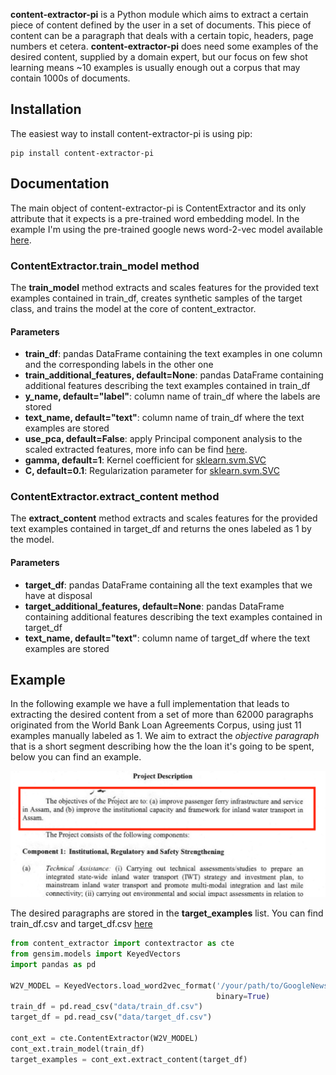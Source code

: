 **content-extractor-pi** is a Python module which aims
to extract a certain piece of content defined by the user in a set of documents. 
This piece of content can be a paragraph that deals with a certain topic, 
headers, page numbers et cetera. **content-extractor-pi** does need some examples of the desired 
content, supplied by a domain expert, but our focus on few shot learning means ~10 
examples is usually enough out a corpus that may contain 1000s of documents. 

Installation
------------

The easiest way to install content-extractor-pi is using pip:

    pip install content-extractor-pi

Documentation
------------
The main object of content-extractor-pi is ContentExtractor and its only attribute that it expects 
is a pre-trained word embedding model. In the example I'm using the pre-trained
google news word-2-vec model available [here](https://drive.google.com/file/d/0B7XkCwpI5KDYNlNUTTlSS21pQmM/edit?usp=sharing).

### ContentExtractor.train_model method  

The **train_model** method extracts and scales features for the provided text examples contained
in train_df, creates synthetic samples of the target class, and trains
the model at the core of content_extractor.

#### Parameters

- **train_df**: pandas DataFrame containing the text examples in one column and the corresponding 
  labels in the other one
- **train_additional_features, default=None**: pandas DataFrame containing additional features 
  describing the text examples contained in train_df
- **y_name, default="label"**: column name of train_df where the labels are stored
- **text_name, default="text"**: column name of train_df where the text examples are stored
- **use_pca, default=False**: apply Principal component analysis to the scaled extracted features,
  more info can be find [here](https://scikit-learn.org/stable/modules/generated/sklearn.decomposition.PCA.html).
- **gamma, default=1**: Kernel coefficient for [sklearn.svm.SVC](https://scikit-learn.org/stable/modules/generated/sklearn.svm.SVC.html)
- **C, default=0.1**: Regularization parameter for [sklearn.svm.SVC](https://scikit-learn.org/stable/modules/generated/sklearn.svm.SVC.html)

### ContentExtractor.extract_content method  

The **extract_content** method extracts and scales features for the provided text examples
contained in target_df and returns the ones labeled as 1 by the model. 

#### Parameters
- **target_df**: pandas DataFrame containing all the text examples that we have at disposal
- **target_additional_features, default=None**: pandas DataFrame containing additional features 
  describing the text examples contained in target_df
- **text_name, default="text"**: column name of target_df where the text examples are stored

Example
------------
In the following example we have a full implementation that leads to extracting the desired 
content from a set of more than 62000 paragraphs originated from the World Bank Loan Agreements
Corpus, using just 11 examples manually labeled as 1. We aim to extract the *objective paragraph*
that is a short segment describing how the the loan it's going to be spent, below you can find an 
example.

<p align="center"><img src="https://github.com/paoloitaliani/content-extractor-pi/raw/master/images/image1.png" width=600></p>

The desired paragraphs are stored in the **target_examples** list. You can find train_df.csv and 
target_df.csv [here]()
```python
from content_extractor import contextractor as cte
from gensim.models import KeyedVectors
import pandas as pd

W2V_MODEL = KeyedVectors.load_word2vec_format('/your/path/to/GoogleNews-vectors-negative300.bin.gz',
                                              binary=True)
train_df = pd.read_csv("data/train_df.csv")
target_df = pd.read_csv("data/target_df.csv")

cont_ext = cte.ContentExtractor(W2V_MODEL)
cont_ext.train_model(train_df)
target_examples = cont_ext.extract_content(target_df)
```